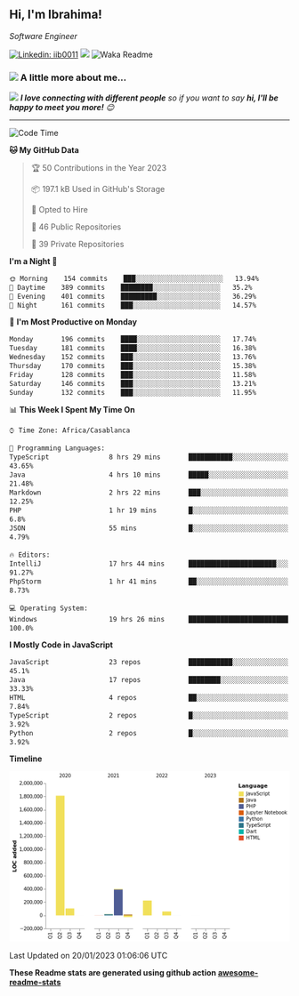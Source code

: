 <h2>Hi, I'm Ibrahima! </h2>
<p><em>Software Engineer 
</em></p>


[![Linkedin: iib0011](https://img.shields.io/badge/-iib0011-blue?style=flat-square&logo=Linkedin&logoColor=white&link=https://www.linkedin.com/in/iib0011/)](https://www.linkedin.com/in/iib0011/)
![](https://visitor-badge.glitch.me/badge?page_id=iib0011)
![Waka Readme](https://github.com/iib0011/iib0011/workflows/Waka%20Readme/badge.svg)


### <img src="https://media.giphy.com/media/VgCDAzcKvsR6OM0uWg/giphy.gif" width="50"> A little more about me...  


<img src="https://media.giphy.com/media/LnQjpWaON8nhr21vNW/giphy.gif" width="60"> <em><b>I love connecting with different people</b> so if you want to say <b>hi, I'll be happy to meet you more!</b> 😊</em>

---
<!--START_SECTION:waka-->
![Code Time](http://img.shields.io/badge/Code%20Time-1%2C629%20hrs%2052%20mins-blue)

**🐱 My GitHub Data** 

> 🏆 50 Contributions in the Year 2023
 > 
> 📦 197.1 kB Used in GitHub's Storage 
 > 
> 💼 Opted to Hire
 > 
> 📜 46 Public Repositories 
 > 
> 🔑 39 Private Repositories  
 > 
**I'm a Night 🦉** 

```text
🌞 Morning    154 commits    ███░░░░░░░░░░░░░░░░░░░░░░   13.94% 
🌆 Daytime    389 commits    ████████░░░░░░░░░░░░░░░░░   35.2% 
🌃 Evening    401 commits    █████████░░░░░░░░░░░░░░░░   36.29% 
🌙 Night      161 commits    ███░░░░░░░░░░░░░░░░░░░░░░   14.57%

```
📅 **I'm Most Productive on Monday** 

```text
Monday       196 commits    ████░░░░░░░░░░░░░░░░░░░░░   17.74% 
Tuesday      181 commits    ████░░░░░░░░░░░░░░░░░░░░░   16.38% 
Wednesday    152 commits    ███░░░░░░░░░░░░░░░░░░░░░░   13.76% 
Thursday     170 commits    ███░░░░░░░░░░░░░░░░░░░░░░   15.38% 
Friday       128 commits    ███░░░░░░░░░░░░░░░░░░░░░░   11.58% 
Saturday     146 commits    ███░░░░░░░░░░░░░░░░░░░░░░   13.21% 
Sunday       132 commits    ███░░░░░░░░░░░░░░░░░░░░░░   11.95%

```


📊 **This Week I Spent My Time On** 

```text
⌚︎ Time Zone: Africa/Casablanca

💬 Programming Languages: 
TypeScript               8 hrs 29 mins       ███████████░░░░░░░░░░░░░░   43.65% 
Java                     4 hrs 10 mins       █████░░░░░░░░░░░░░░░░░░░░   21.48% 
Markdown                 2 hrs 22 mins       ███░░░░░░░░░░░░░░░░░░░░░░   12.25% 
PHP                      1 hr 19 mins        █░░░░░░░░░░░░░░░░░░░░░░░░   6.8% 
JSON                     55 mins             █░░░░░░░░░░░░░░░░░░░░░░░░   4.79%

🔥 Editors: 
IntelliJ                 17 hrs 44 mins      ██████████████████████░░░   91.27% 
PhpStorm                 1 hr 41 mins        ██░░░░░░░░░░░░░░░░░░░░░░░   8.73%

💻 Operating System: 
Windows                  19 hrs 26 mins      █████████████████████████   100.0%

```

**I Mostly Code in JavaScript** 

```text
JavaScript               23 repos            ███████████░░░░░░░░░░░░░░   45.1% 
Java                     17 repos            ████████░░░░░░░░░░░░░░░░░   33.33% 
HTML                     4 repos             ██░░░░░░░░░░░░░░░░░░░░░░░   7.84% 
TypeScript               2 repos             █░░░░░░░░░░░░░░░░░░░░░░░░   3.92% 
Python                   2 repos             █░░░░░░░░░░░░░░░░░░░░░░░░   3.92%

```


**Timeline**

![Chart not found](https://raw.githubusercontent.com/iib0011/iib0011/master/charts/bar_graph.png) 


 Last Updated on 20/01/2023 01:06:06 UTC
<!--END_SECTION:waka-->

**These Readme stats are generated using github action [awesome-readme-stats](https://github.com/iib0011/waka-readme-stats)**
